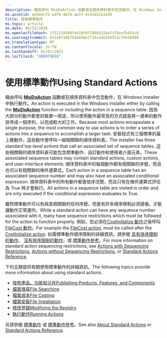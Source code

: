 ```yaml
---
description: 藉由呼叫 MsiDoAction 函數或在順序資料表中包含動作，在 Windows Installer 中執行動作。
ms.assetid: ee5bdc72-adf4-46f4-ae1f-4c41d22a1ed8
title: 使用標準動作
ms.topic: article
ms.date: 05/31/2018
ms.openlocfilehash: 1f52118580f4e18f07f86bd15da73f9aafb453c8
ms.sourcegitcommit: 831e8f3db78ab820e1710cede244553c70e50500
ms.translationtype: MT
ms.contentlocale: zh-TW
ms.lasthandoff: 01/07/2021
ms.locfileid: "106975016"
---
```

# <a name="using-standard-actions"></a><span data-ttu-id="519dd-103">使用標準動作</span><span class="sxs-lookup"><span data-stu-id="519dd-103">Using Standard Actions</span></span>

<span data-ttu-id="519dd-104">藉由呼叫 [**MsiDoAction**](/windows/desktop/api/Msiquery/nf-msiquery-msidoactiona) 函數或在順序資料表中包含動作，在 Windows Installer 中執行動作。</span><span class="sxs-lookup"><span data-stu-id="519dd-104">An action is executed in the Windows Installer either by calling the [**MsiDoAction**](/windows/desktop/api/Msiquery/nf-msiquery-msidoactiona) function or including the action in a sequence table.</span></span> <span data-ttu-id="519dd-105">因為大部分的動作都會封裝單一用途，所以使用動作最常見的方式就是將一連串的動作排序成一個序列，以完成較大的工作。</span><span class="sxs-lookup"><span data-stu-id="519dd-105">Because most actions encapsulate a single purpose, the most common way to use actions is to order a series of actions into a sequence to accomplish a larger task.</span></span> <span data-ttu-id="519dd-106">安裝程式有三個標準的最上層動作，這些動作會呼叫一組相關聯的順序資料表。</span><span class="sxs-lookup"><span data-stu-id="519dd-106">The installer has three standard top-level actions that call an associated set of sequence tables.</span></span> <span data-ttu-id="519dd-107">這些相關聯的順序資料表可能包含標準動作、自訂動作和使用者介面元素。</span><span class="sxs-lookup"><span data-stu-id="519dd-107">These associated sequence tables may contain standard actions, custom actions, and user-interface elements.</span></span> <span data-ttu-id="519dd-108">順序資料表中的每個動作都有相關聯的序號，而且也可以有相關聯的條件運算式。</span><span class="sxs-lookup"><span data-stu-id="519dd-108">Each action in a sequence table has an associated sequence number and may also have an associated conditional expression.</span></span> <span data-ttu-id="519dd-109">順序資料表中的所有動作都會依序流覽，而且只有在條件運算式評估為 True 時才會執行。</span><span class="sxs-lookup"><span data-stu-id="519dd-109">All actions in a sequence table are visited in order and are only executed if the conditional expression evaluates to True.</span></span>

<span data-ttu-id="519dd-110">雖然標準動作可以有與其相關聯的任何序號，但是有許多順序限制必須遵循，才能讓動作正常運作。</span><span class="sxs-lookup"><span data-stu-id="519dd-110">While a standard action can have any sequence number associated with it, many have sequence restrictions which must be followed for the action to function properly.</span></span> <span data-ttu-id="519dd-111">例如，您必須在[CostInitialize 動作](costinitialize-action.md)之後呼叫[FileCost 動作](filecost-action.md)。</span><span class="sxs-lookup"><span data-stu-id="519dd-111">For example the [FileCost action](filecost-action.md), must be called after the [CostInitialize action](costinitialize-action.md).</span></span> <span data-ttu-id="519dd-112">如需標準動作順序限制的詳細資訊，請參閱 [具有排序限制的動作](actions-with-sequencing-restrictions.md)、 [沒有排序限制的動作](actions-without-sequencing-restrictions.md)，或 [標準動作參考](standard-actions-reference.md)。</span><span class="sxs-lookup"><span data-stu-id="519dd-112">For more information on standard action sequencing restrictions, see [Actions with Sequencing Restrictions](actions-with-sequencing-restrictions.md), [Actions without Sequencing Restrictions](actions-without-sequencing-restrictions.md), or [Standard Actions Reference](standard-actions-reference.md).</span></span>

<span data-ttu-id="519dd-113">下列主題提供有關使用標準動作的詳細資訊。</span><span class="sxs-lookup"><span data-stu-id="519dd-113">The following topics provide more information about using standard actions.</span></span>

-   [<span data-ttu-id="519dd-114">發佈產品、功能和元件</span><span class="sxs-lookup"><span data-stu-id="519dd-114">Publishing Products, Features, and Components</span></span>](publishing-products-features-and-components.md)
-   [<span data-ttu-id="519dd-115">檔案搜尋</span><span class="sxs-lookup"><span data-stu-id="519dd-115">File Searching</span></span>](file-searching.md)
-   [<span data-ttu-id="519dd-116">檔案成本</span><span class="sxs-lookup"><span data-stu-id="519dd-116">File Costing</span></span>](file-costing.md)
-   [<span data-ttu-id="519dd-117">檔案安裝</span><span class="sxs-lookup"><span data-stu-id="519dd-117">File Installation</span></span>](file-installation.md)
-   [<span data-ttu-id="519dd-118">修改登錄</span><span class="sxs-lookup"><span data-stu-id="519dd-118">Modifying the Registry</span></span>](modifying-the-registry.md)
-   [<span data-ttu-id="519dd-119">執行動作</span><span class="sxs-lookup"><span data-stu-id="519dd-119">Running Actions</span></span>](running-actions.md)

<span data-ttu-id="519dd-120">另請參閱 [標準動作](about-standard-actions.md) 或 [標準動作參考](standard-actions-reference.md)。</span><span class="sxs-lookup"><span data-stu-id="519dd-120">See also [About Standard Actions](about-standard-actions.md) or [Standard Actions Reference](standard-actions-reference.md).</span></span>

 

 



